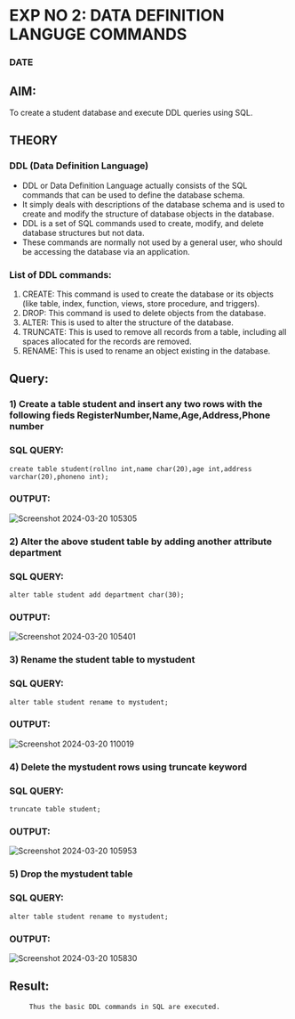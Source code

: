# EXP NO 2: DATA DEFINITION LANGUGE COMMANDS 
### DATE
## AIM:
To create a student database and execute DDL queries using SQL.


## THEORY
### DDL (Data Definition Language)

* DDL or Data Definition Language actually consists of the SQL commands that can be used to define the database schema.
* It simply deals with descriptions of the database schema and is used to create and modify the structure of database objects in the database.
* DDL is a set of SQL commands used to create, modify, and delete database structures but not data.
* These commands are normally not used by a general user, who should be accessing the database via an application.

 
### List of DDL commands: 
1. CREATE: This command is used to create the database or its objects (like table, index, function, views, store procedure, and triggers).
2. DROP: This command is used to delete objects from the database.
3. ALTER: This is used to alter the structure of the database.
4. TRUNCATE: This is used to remove all records from a table, including all spaces allocated for the records are removed.
5. RENAME: This is used to rename an object existing in the database.

## Query:


### 1) Create a table student  and insert any two rows with the following fieds RegisterNumber,Name,Age,Address,Phone number

### SQL QUERY:
 `create table student(rollno int,name char(20),age int,address varchar(20),phoneno int);`


### OUTPUT:
   ![Screenshot 2024-03-20 105305](https://github.com/nandhu6523/DBMS/assets/123856724/32f888d5-6f11-4374-8338-e319ef933b97)


### 2) Alter the above student table by adding another attribute department

### SQL QUERY: 

`alter table student add department char(30);`

### OUTPUT:
  ![Screenshot 2024-03-20 105401](https://github.com/nandhu6523/DBMS/assets/123856724/84a2b844-6df6-41a3-a129-f1f847cae16a)


### 3) Rename the student table to mystudent

### SQL QUERY:
`alter table student rename to mystudent;`



### OUTPUT:
![Screenshot 2024-03-20 110019](https://github.com/nandhu6523/DBMS/assets/123856724/3472d823-ecc5-4ae3-ab58-042383240764)




### 4) Delete the mystudent rows using truncate keyword

### SQL QUERY: 
`truncate table student;`


### OUTPUT:

![Screenshot 2024-03-20 105953](https://github.com/nandhu6523/DBMS/assets/123856724/2bfe15d5-6ed6-4e49-b474-abbb6c7a8e4f)


### 5) Drop the mystudent table
 
### SQL QUERY: 
`alter table student rename to mystudent;`


### OUTPUT:

![Screenshot 2024-03-20 105830](https://github.com/nandhu6523/DBMS/assets/123856724/8333d457-8fca-4466-9c4e-649a858ed20d)










## Result:
         Thus the basic DDL commands in SQL are executed. 


